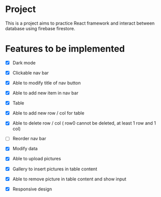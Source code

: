 # Project

This is a project aims to practice React framework and interact between database using firebase firestore.

# Features to be implemented

- [x] Dark mode

- [x] Clickable nav bar

- [x] Able to modify title of nav button

- [x] Able to add new item in nav bar

- [x] Table

- [x] Able to add new row / col for table

- [x] Able to delete row / col ( row0 cannot be deleted, at least 1 row and 1 col)

- [ ] Reorder nav bar

- [x] Modify data

- [x] Able to upload pictures

- [x] Gallery to insert pictures in table content

- [x] Able to remove picture in table content and show input

- [x] Responsive design
